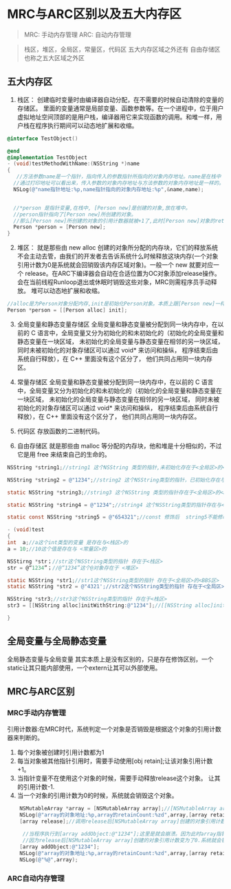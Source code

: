 # MRC与ARC区别以及五大内存区
>MRC: 手动内存管理
>ARC: 自动内存管理

>栈区，堆区，全局区，常量区，代码区
五大内存区域之外还有 自由存储区也称之五大区域之外区

## 五大内存区
1. 栈区：
	创建临时变量时由编译器自动分配，在不需要的时候自动清除的变量的存储区。
        里面的变量通常是局部变量、函数参数等。在一个进程中，位于用户虚拟地址空间顶部的是用户栈，编译器用它来实现函数的调用。和堆一样，用户栈在程序执行期间可以动态地扩展和收缩。

```Objective-C
@interface TestObject()

@end
@implementation TestObject
- (void)testMethodWithName:(NSString *)name
{
   //方法参数name是一个指针，指向传入的参数指针所指向的对象内存地址。name是在栈中
  //通过打印地址可以看出来，传入参数的对象内存地址与方法参数的对象内存地址是一样的。但是指针地址不一样。
  NSLog(@"name指针地址:%p,name指针指向的对象内存地址:%p",&name,name);


  //*person 是指针变量,在栈中, [Person new]是创建的对象,放在堆中。
  //person指针指向了[Person new]所创建的对象。
  //那么[Person new]所创建的对象的引用计数器就被+1了,此时[Person new]对象的retainCount为1
  Person *person = [Person new];
}
```

2. 堆区：
就是那些由 new alloc 创建的对象所分配的内存块，它们的释放系统不会主动去管，由我们的开发者去告诉系统什么时候释放这块内存(一个对象引用计数为0是系统就会回销毁该内存区域对象)。一般一个 new 就要对应一个 release。在ARC下编译器会自动在合适位置为OC对象添加release操作。会在当前线程Runloop退出或休眠时销毁这些对象，MRC则需程序员手动释放。
堆可以动态地扩展和收缩。

```Objective-C
//alloc是为Person对象分配内存,init是初始化Person对象。本质上跟[Person new]一样。
Person *person = [[Person alloc] init];
```

3. 全局变量和静态变量存储区
全局变量和静态变量被分配到同一块内存中，在以前的 C 语言中，全局变量又分为初始化的和未初始化的（初始化的全局变量和静态变量在一块区域，
未初始化的全局变量与静态变量在相邻的另一块区域，
同时未被初始化的对象存储区可以通过 void* 来访问和操纵，
程序结束后由系统自行释放），在 C++ 里面没有这个区分了，
他们共同占用同一块内存区。

4. 常量存储区
全局变量和静态变量被分配到同一块内存中，在以前的 C 语言中，全局变量又分为初始化的和未初始化的（初始化的全局变量和静态变量在一块区域，
未初始化的全局变量与静态变量在相邻的另一块区域，
同时未被初始化的对象存储区可以通过 void* 来访问和操纵，
程序结束后由系统自行释放），在 C++ 里面没有这个区分了，
他们共同占用同一块内存区。

5. 代码区
存放函数的二进制代码。

6. 自由存储区
就是那些由 malloc 等分配的内存块，他和堆是十分相似的，不过它是用 free 来结束自己的生命的。

```Objective-C
NSString *string1;//string1 这个NSString 类型的指针,未初始化存在于<全局区>的<BBS区>

NSString *string2 = @"1234";//string2 这个NSString类型的指针，已初始化存在与<全局区>的<data数据区>，@“1234”存在与堆区，因为@代表了对象。 

static NSString *string3;//string3 这个NSString 类型的指针存在于<全局区>的<BBS区>

static NSString *string4 = @"1234";//string4 这个NSString类型的指针存在与<全局区>的<data数据区>，@“1234”存在与堆区，因为@代表了对象。stiring2和string4的值地址是一样的

static const NSString *string5 = @"654321";//const 修饰后  string5不能修改值。 其他的与string4一样

- (void)test
{
int  a;//a这个int类型的变量 是存在与<栈区>的
a = 10;//10这个值是存在与 <常量区>的

NSStirng *str；//str这个NSString类型的指针 存在于<栈区>
str = @“1234”；//@“1234”这个@对象存在于 <堆区>

static NSString *str1;//str1这个NSString类型的指针 存在于<全局区>的<BBS区>
static NSString *str2 = @"4321';//str2这个NSString类型的指针 存在于<全局区>的<data区>

NSString *str3;//str3这个NSString类型的指针 存在于<栈区>
str3 = [[NSString alloc]initWithString:@"1234"];//[[NSString alloc]initWithString:@"1234"]这个对象 存在于<堆区>

}
```

## 全局变量与全局静态变量
全局静态变量与全局变量 其实本质上是没有区别的，只是存在修饰区别，一个static让其只能内部使用，一个extern让其可以外部使用。


## MRC与ARC区别
### MRC手动内存管理
引用计数器:在MRC时代，系统判定一个对象是否销毁是根据这个对象的引用计数器来判断的。
1. 每个对象被创建时引用计数都为1
2. 每当对象被其他指针引用时，需要手动使用[obj retain];让该对象引用计数+1。
3. 当指针变量不在使用这个对象的时候，需要手动释放release这个对象。 让其的引用计数-1.
4. 当一个对象的引用计数为0的时候，系统就会销毁这个对象。

```Objective-C
    NSMutableArray *array = [NSMutableArray array];//[NSMutableArray array]创建后引用计数器为1
    NSLog(@"array的对象地址:%p,array的retainCount:%zd",array,[array retainCount]);
    [array release];//调用release后[NSMutableArray array]创建的对象引用计数-1.

     //当程序执行到[array addObject:@"1234"];这里是就会崩溃。因为此时array指针指向的内存地址中没有任何对象，该指针是一个野指针。
     //因为release后[NSMutableArray array]创建的对象引用计数变为了0.系统就会销毁这个内存地址的对象。
    [array addObject:@"1234"];
    NSLog(@"array的对象地址:%p,array的retainCount:%zd",array,[array retainCount]);
    NSLog(@"%@",array);
```

### ARC自动内存管理
